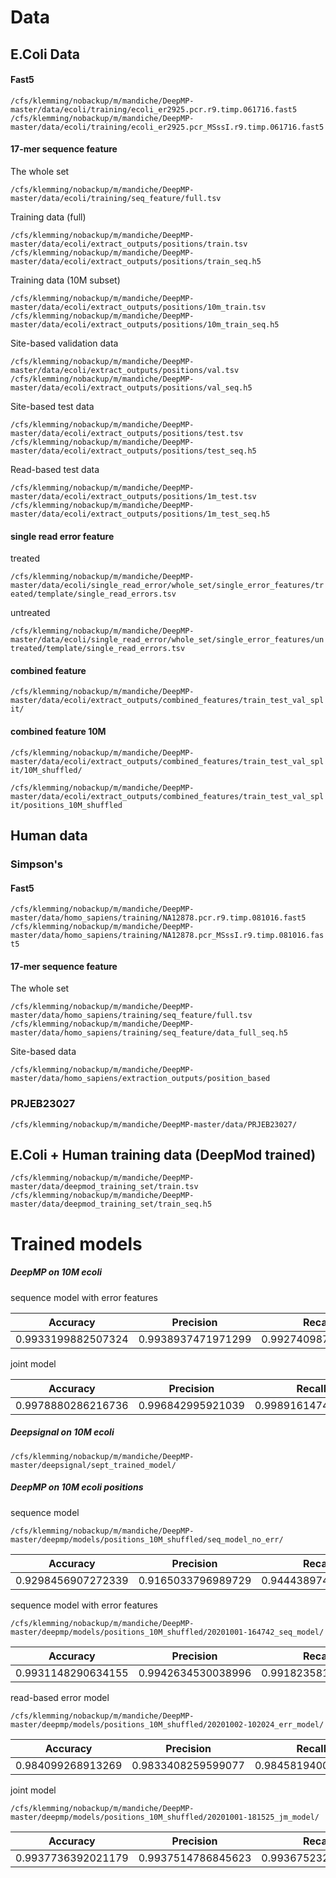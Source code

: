 # Data
## E.Coli Data

#### Fast5

`/cfs/klemming/nobackup/m/mandiche/DeepMP-master/data/ecoli/training/ecoli_er2925.pcr.r9.timp.061716.fast5`
`/cfs/klemming/nobackup/m/mandiche/DeepMP-master/data/ecoli/training/ecoli_er2925.pcr_MSssI.r9.timp.061716.fast5`

#### 17-mer sequence feature

The whole set

`/cfs/klemming/nobackup/m/mandiche/DeepMP-master/data/ecoli/training/seq_feature/full.tsv`

Training data (full)

`/cfs/klemming/nobackup/m/mandiche/DeepMP-master/data/ecoli/extract_outputs/positions/train.tsv`
`/cfs/klemming/nobackup/m/mandiche/DeepMP-master/data/ecoli/extract_outputs/positions/train_seq.h5`

Training data (10M subset)

`/cfs/klemming/nobackup/m/mandiche/DeepMP-master/data/ecoli/extract_outputs/positions/10m_train.tsv`
`/cfs/klemming/nobackup/m/mandiche/DeepMP-master/data/ecoli/extract_outputs/positions/10m_train_seq.h5`

Site-based validation data

`/cfs/klemming/nobackup/m/mandiche/DeepMP-master/data/ecoli/extract_outputs/positions/val.tsv`
`/cfs/klemming/nobackup/m/mandiche/DeepMP-master/data/ecoli/extract_outputs/positions/val_seq.h5`

Site-based test data

`/cfs/klemming/nobackup/m/mandiche/DeepMP-master/data/ecoli/extract_outputs/positions/test.tsv`
`/cfs/klemming/nobackup/m/mandiche/DeepMP-master/data/ecoli/extract_outputs/positions/test_seq.h5`

Read-based test data

`/cfs/klemming/nobackup/m/mandiche/DeepMP-master/data/ecoli/extract_outputs/positions/1m_test.tsv`
`/cfs/klemming/nobackup/m/mandiche/DeepMP-master/data/ecoli/extract_outputs/positions/1m_test_seq.h5`

#### single read error feature

treated

`/cfs/klemming/nobackup/m/mandiche/DeepMP-master/data/ecoli/single_read_error/whole_set/single_error_features/treated/template/single_read_errors.tsv`

untreated

`/cfs/klemming/nobackup/m/mandiche/DeepMP-master/data/ecoli/single_read_error/whole_set/single_error_features/untreated/template/single_read_errors.tsv`

#### combined feature

`/cfs/klemming/nobackup/m/mandiche/DeepMP-master/data/ecoli/extract_outputs/combined_features/train_test_val_split/`

#### combined feature 10M

`/cfs/klemming/nobackup/m/mandiche/DeepMP-master/data/ecoli/extract_outputs/combined_features/train_test_val_split/10M_shuffled/`

`/cfs/klemming/nobackup/m/mandiche/DeepMP-master/data/ecoli/extract_outputs/combined_features/train_test_val_split/positions_10M_shuffled`

## Human data
### Simpson's

#### Fast5

`/cfs/klemming/nobackup/m/mandiche/DeepMP-master/data/homo_sapiens/training/NA12878.pcr.r9.timp.081016.fast5`
`/cfs/klemming/nobackup/m/mandiche/DeepMP-master/data/homo_sapiens/training/NA12878.pcr_MSssI.r9.timp.081016.fast5`

#### 17-mer sequence feature

The whole set

`/cfs/klemming/nobackup/m/mandiche/DeepMP-master/data/homo_sapiens/training/seq_feature/full.tsv`
`/cfs/klemming/nobackup/m/mandiche/DeepMP-master/data/homo_sapiens/training/seq_feature/data_full_seq.h5`

Site-based data

`/cfs/klemming/nobackup/m/mandiche/DeepMP-master/data/homo_sapiens/extraction_outputs/position_based`

### PRJEB23027

`/cfs/klemming/nobackup/m/mandiche/DeepMP-master/data/PRJEB23027/`

## E.Coli + Human training data (DeepMod trained)

`/cfs/klemming/nobackup/m/mandiche/DeepMP-master/data/deepmod_training_set/train.tsv`
`/cfs/klemming/nobackup/m/mandiche/DeepMP-master/data/deepmod_training_set/train_seq.h5`

# Trained models
##### DeepMP on 10M ecoli

sequence model with error features

| Accuracy  |  Precision | Recall  |  F-score |
|---|---|---|---|
|0.9933199882507324   |   0.9938937471971299   |   0.9927409872257373   |   0.9933170327625466

joint model

| Accuracy  |  Precision | Recall  |  F-score |
|---|---|---|---|
|0.9978880286216736   |   0.996842995921039   |    0.9989161474039531   |   0.9978784948900093


##### Deepsignal on 10M ecoli

`/cfs/klemming/nobackup/m/mandiche/DeepMP-master/deepsignal/sept_trained_model/`


##### DeepMP on 10M ecoli positions

sequence model

`/cfs/klemming/nobackup/m/mandiche/DeepMP-master/deepmp/models/positions_10M_shuffled/seq_model_no_err/`

| Accuracy  |  Precision | Recall  |  F-score |
|---|---|---|---|
|0.9298456907272339   |   0.9165033796989729  |    0.9444389741753569  |    0.9302614989111034 |

sequence model with error features

`/cfs/klemming/nobackup/m/mandiche/DeepMP-master/deepmp/models/positions_10M_shuffled/20201001-164742_seq_model/`

| Accuracy  |  Precision | Recall  |  F-score |
|---|---|---|---|
|0.9931148290634155   |   0.9942634530038996   |   0.9918235816906541  |    0.9930420186788094 |

read-based error model

`/cfs/klemming/nobackup/m/mandiche/DeepMP-master/deepmp/models/positions_10M_shuffled/20201002-102024_err_model/`

| Accuracy  |  Precision | Recall  |  F-score |
|---|---|---|---|
|0.984099268913269   |    0.9833408259599077   |   0.9845819400131712   |   0.9839609916185144 |

joint model

`/cfs/klemming/nobackup/m/mandiche/DeepMP-master/deepmp/models/positions_10M_shuffled/20201001-181525_jm_model/`

| Accuracy  |  Precision | Recall  |  F-score |
|---|---|---|---|
|0.9937736392021179  |    0.9937514786845623   |   0.9936752322555482  |    0.9937133540074811 |
